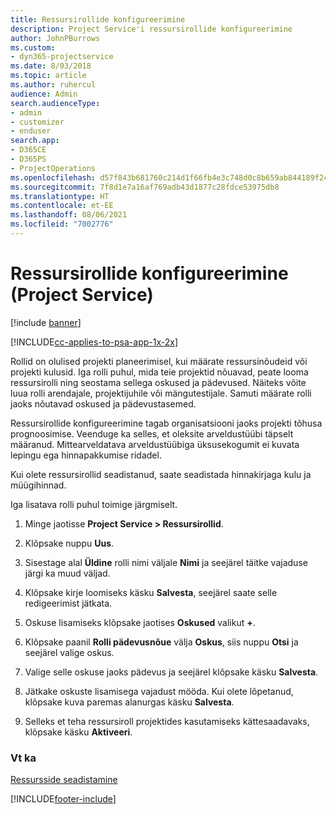 ```yaml
---
title: Ressursirollide konfigureerimine
description: Project Service'i ressursirollide konfigureerimine
author: JohnPBurrows
ms.custom:
- dyn365-projectservice
ms.date: 8/03/2018
ms.topic: article
ms.author: ruhercul
audience: Admin
search.audienceType:
- admin
- customizer
- enduser
search.app:
- D365CE
- D365PS
- ProjectOperations
ms.openlocfilehash: d57f843b681760c214d1f66fb4e3c748d0c8b659ab844189f24c682f42d309f0
ms.sourcegitcommit: 7f8d1e7a16af769adb43d1877c28fdce53975db8
ms.translationtype: HT
ms.contentlocale: et-EE
ms.lasthandoff: 08/06/2021
ms.locfileid: "7002776"
---
```

# <a name="configure-resource-roles-project-service"></a>Ressursirollide konfigureerimine (Project Service)

[!include [banner](../includes/psa-now-project-operations.md)]

[!INCLUDE[cc-applies-to-psa-app-1x-2x](../includes/cc-applies-to-psa-app-1x-2x.md)]

Rollid on olulised projekti planeerimisel, kui määrate ressursinõudeid või projekti kulusid. Iga rolli puhul, mida teie projektid nõuavad, peate looma ressursirolli ning seostama sellega oskused ja pädevused. Näiteks võite luua rolli arendajale, projektijuhile või mängutestijale. Samuti määrate rolli jaoks nõutavad oskused ja pädevustasemed.  
  
 Ressursirollide konfigureerimine tagab organisatsiooni jaoks projekti tõhusa prognoosimise.  Veenduge ka selles, et oleksite arveldustüübi täpselt määranud. Mittearveldatava arveldustüübiga üksusekogumit ei kuvata lepingu ega hinnapakkumise ridadel.  
  
 Kui olete ressursirollid seadistanud, saate seadistada hinnakirjaga kulu ja müügihinnad.  
  
 Iga lisatava rolli puhul toimige järgmiselt.  
  
1.  Minge jaotisse **Project Service > Ressursirollid**.  
  
2.  Klõpsake nuppu **Uus**.  
  
3.  Sisestage alal **Üldine** rolli nimi väljale **Nimi** ja seejärel täitke vajaduse järgi ka muud väljad.  
  
4.  Klõpsake kirje loomiseks käsku **Salvesta**, seejärel saate selle redigeerimist jätkata.  
  
5.  Oskuse lisamiseks klõpsake jaotises **Oskused** valikut **+**.  
  
6.  Klõpsake paanil **Rolli pädevusnõue** välja **Oskus**, siis nuppu **Otsi** ja seejärel valige oskus.  
  
7.  Valige selle oskuse jaoks pädevus ja seejärel klõpsake käsku **Salvesta**.  
  
8.  Jätkake oskuste lisamisega vajadust mööda. Kui olete lõpetanud, klõpsake kuva paremas alanurgas käsku **Salvesta**.  
  
9. Selleks et teha ressursiroll projektides kasutamiseks kättesaadavaks, klõpsake käsku **Aktiveeri**.  
  
### <a name="see-also"></a>Vt ka  
 [Ressursside seadistamine](../psa/set-up-resources.md)


[!INCLUDE[footer-include](../includes/footer-banner.md)]